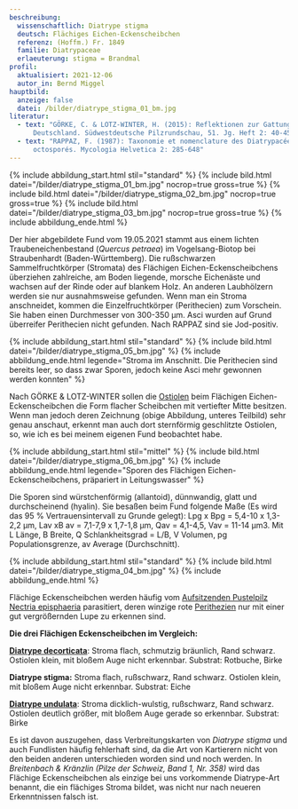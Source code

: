 ```yaml
---
beschreibung:
  wissenschaftlich: Diatrype stigma
  deutsch: Flächiges Eichen-Eckenscheibchen
  referenz: (Hoffm.) Fr. 1849
  familie: Diatrypaceae
  erlaeuterung: stigma = Brandmal
profil:
  aktualisiert: 2021-12-06
  autor_in: Bernd Miggel
hauptbild:
  anzeige: false
  datei: /bilder/diatrype_stigma_01_bm.jpg
literatur:
  - text: "GÖRKE, C. & LOTZ-WINTER, H. (2015): Reflektionen zur Gattung Diatrype in
      Deutschland. Südwestdeutsche Pilzrundschau, 51. Jg. Heft 2: 40-45"
  - text: "RAPPAZ, F. (1987): Taxonomie et nomenclature des Diatrypacées a asques
      octosporés. Mycologia Helvetica 2: 285-648"
---
```

{% include abbildung_start.html stil="standard" %}
{% include bild.html datei="/bilder/diatrype_stigma_01_bm.jpg" nocrop=true gross=true %}
{% include bild.html datei="/bilder/diatrype_stigma_02_bm.jpg" nocrop=true gross=true %}
{% include bild.html datei="/bilder/diatrype_stigma_03_bm.jpg" nocrop=true gross=true %}
{% include abbildung_ende.html %}

Der hier abgebildete Fund vom 19.05.2021 stammt aus einem lichten Traubeneichenbestand (*Quercus petraea*) im Vogelsang-Biotop bei Straubenhardt (Baden-Württemberg). Die rußschwarzen Sammelfruchtkörper (Stromata) des Flächigen Eichen-Eckenscheibchens überziehen zahlreiche, am Boden liegende, morsche Eichenäste und wachsen auf der Rinde oder auf blankem Holz. An anderen Laubhölzern werden sie nur ausnahmsweise gefunden. Wenn man ein Stroma anschneidet, kommen die Einzelfruchtkörper (Perithecien) zum Vorschein. Sie haben einen Durchmesser von 300-350 µm. Asci wurden auf Grund überreifer Perithecien nicht gefunden. Nach RAPPAZ sind sie Jod-positiv.

{% include abbildung_start.html stil="standard" %}
{% include bild.html datei="/bilder/diatrype_stigma_05_bm.jpg" %}
{% include abbildung_ende.html legende="Stroma im Anschnitt. Die Perithecien sind bereits leer, so dass zwar Sporen, jedoch keine Asci mehr gewonnen werden konnten" %}

Nach GÖRKE & LOTZ-WINTER sollen die [Ostiolen](Ostiolum "Glossar") beim Flächigen Eichen-Eckenscheibchen die Form flacher Scheibchen mit vertiefter Mitte besitzen. Wenn man jedoch deren Zeichnung (obige Abbildung, unteres Teilbild) sehr genau anschaut, erkennt man auch dort sternförmig geschlitzte Ostiolen, so, wie ich es bei meinem eigenen Fund beobachtet habe.

{% include abbildung_start.html stil="mittel" %}
{% include bild.html datei="/bilder/diatrype_stigma_06_bm.jpg" %}
{% include abbildung_ende.html legende="Sporen des Flächigen Eichen-Eckenscheibchens, präpariert in Leitungswasser" %}

Die Sporen sind würstchenförmig (allantoid), dünnwandig, glatt und durchscheinend (hyalin). Sie besaßen beim Fund folgende Maße (Es wird das 95 % Vertrauensintervall zu Grunde gelegt): Lpg x Bpg = 5,4-10 x 1,3-2,2 µm, Lav xB av = 7,1-7,9 x 1,7-1,8 µm, Qav = 4,1-4,5, Vav = 11-14 µm3. Mit L Länge, B Breite, Q Schlankheitsgrad = L/B, V Volumen, pg Populationsgrenze, av Average (Durchschnitt).

{% include abbildung_start.html stil="standard" %}
{% include bild.html datei="/bilder/diatrype_stigma_04_bm.jpg" %}
{% include abbildung_ende.html %}

Flächige Eckenscheibchen werden häufig vom [Aufsitzenden Pustelpilz Nectria episphaeria](/pilze/nectria-episphaeria-aufsitzender-pustelpilz) parasitiert, deren winzige rote [Perithezien](Perithezien "Glossar") nur mit einer gut vergrößernden Lupe zu erkennen sind.

**Die drei Flächigen Eckenscheibchen im Vergleich:**

**[Diatrype decorticata](/pilze/diatrype-decorticata-flächiges-eckenscheibchen)**: Stroma flach, schmutzig bräunlich, Rand schwarz. Ostiolen klein, mit bloßem Auge nicht erkennbar. Substrat: Rotbuche, Birke

**Diatrype stigma:** Stroma flach, rußschwarz, Rand schwarz. Ostiolen klein, mit bloßem Auge nicht erkennbar. Substrat: Eiche

**[Diatrype undulata](/pilze/diatrype-undulata-flaches-birken-eckenscheibchen)**: Stroma dicklich-wulstig, rußschwarz, Rand schwarz. Ostiolen deutlich größer, mit bloßem Auge gerade so erkennbar. Substrat: Birke

Es ist davon auszugehen, dass Verbreitungskarten von *Diatrype stigma* und auch Fundlisten häufig fehlerhaft sind, da die Art von Kartierern nicht von den beiden anderen unterschieden worden sind und noch werden. In *Breitenbach & Kränzlin (Pilze der Schweiz, Band 1, Nr. 358)* wird das Flächige Eckenscheibchen als einzige bei uns vorkommende Diatrype-Art benannt, die ein flächiges Stroma bildet, was nicht nur nach neueren Erkenntnissen falsch ist.